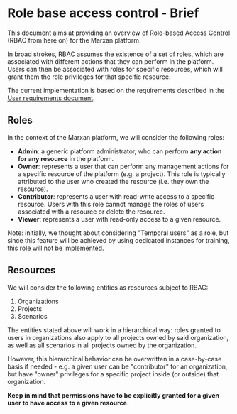 # Role base access control - Brief

This document aims at providing an overview of Role-based Access Control (RBAC from here on) for the Marxan platform. 

In broad strokes, RBAC assumes the existence of a set of roles, which are associated with different actions that they 
can perform in the platform. Users can then be associated with roles for specific resources, which will grant them the 
role privileges for that specific resource.

The current implementation is based on the requirements described in the [User requirements document](https://docs.google.com/document/d/16x4wQYTKov0JkO1ue6iQzJ3-RXpdgQ38ygGJWW86Zo0/edit#heading=h.58xbt2es73r2).

## Roles

In the context of the Marxan platform, we will consider the following roles:

* **Admin**: a generic platform administrator, who can perform **any action for any resource** in the platform.
* **Owner**: represents a user that can perform any management actions for a specific resource of the platform (e.g. 
a project). This role is typically attributed to the user who created the resource (i.e. they own the resource).
* **Contributor**: represents a user with read-write access to a specific resource. Users with this role cannot manage 
the roles of users associated with a resource or delete the resource.
* **Viewer**: represents a user with read-only access to a given resource.

Note: initially, we thought about considering "Temporal users" as a role, but since this feature will be achieved by 
using dedicated instances for training, this role will not be implemented.

## Resources

We will consider the following entities as resources subject to RBAC:

1. Organizations
2. Projects
3. Scenarios

The entities stated above will work in a hierarchical way: roles granted to users in organizations also apply to all 
projects owned by said organization, as well as all scenarios in all projects owned by the organization.

However, this hierarchical behavior can be overwritten in a case-by-case basis if needed - e.g. a given user can be 
"contributor" for an organization, but have "owner" privileges for a specific project inside (or outside) that 
organization.

**Keep in mind that permissions have to be explicitly granted for a given user to have access to a given resource.**
